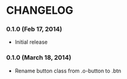 CHANGELOG
=========

### 0.1.0 (Feb 17, 2014)

* Initial release

### 0.1.0 (March 18, 2014)

* Rename button class from .o-button to .btn
